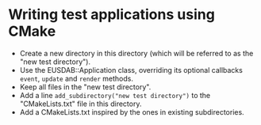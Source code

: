 Writing test applications using CMake
=====================================

* Create a new directory in this directory (which will be referred
  to as the "new test directory").
* Use the EUSDAB::Application class, overriding its optional
  callbacks `event`, `update` and `render` methods.
* Keep all files in the "new test directory".
* Add a line `add_subdirectory("new test directory")` to the 
  "CMakeLists.txt" file in this directory.
* Add a CMakeLists.txt inspired by the ones in existing subdirectories.
